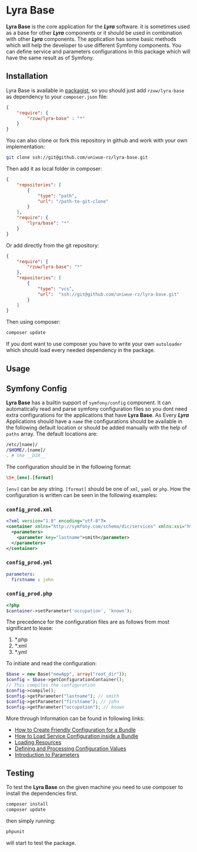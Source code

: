 # Lyra Base

**Lyra Base** is the core application for the ***Lyra*** software. it is sometimes used as a base for other ***Lyra*** components or
it should be used in combination with other ***Lyra*** components. The application has some basic methods which will help the developer to use different Symfony components. You can define service and parameters configurations in this package which will have the same result as of Symfony.

## Installation

Lyra Base is available in [packagist](https://packagist.org), so you should just add `rzuw/lyra-base` as dependency to your `composer.json` file:

```json
{
    "require": {
        "rzuw/lyra-base" : "*"
    }
}
```
You can also clone or fork this repository in github and work with your own implementation:
```bash
git clone ssh://git@github.com/uniwue-rz/lyra-base.git
```
Then add it as local folder in composer:
```json
{
    "repositories": [
        {
            "type": "path",
            "url": "/path-to-git-clone"
        }
    ],
    "require": {
        "lyra/base": "*"
    }
}
```
Or add directly from the git repository:
```json
{
    "require": {
        "rzuw/lyra-base": "*"
    },
    "repositories": [
        {
            "type": "vcs",
            "url":  "ssh://git@github.com/uniwue-rz/lyra-base.git"
        }
    ]
}
```

Then using composer:
```bash
composer update
```

If you dont want to use composer you have to write your own `autoloader` which should load every needed dependency in the package.

## Usage

## Symfony Config
**Lyra Base** has a builtin support of `symfony/config` component. It can automatically read and parse symfony configuration files so
you dont need extra configurations for the applications that have **Lyra Base**. As Every ***Lyra*** Applications should have a `name`
the configurations should be available in the following default location or should be added manually with the help of `paths`
array. The default locations are:

```bash
/etc/[name]/
/$HOME/.[name]/
. # the __DIR__
```
The configuration should be in the following format:
```conf
\S+_[env].[format]
```
`[env]` can be any string. `[format]` should be one of `xml`, `yaml` or `php`. How the configuration is written can be seen in the following examples:

### `config_prod.xml`

```xml
<?xml version="1.0" encoding="utf-8"?>
<container xmlns="http://symfony.com/schema/dic/services" xmlns:xsi="http://www.w3.org/2001/XMLSchema-instance" xsi:schemaLocation="http://symfony.com/schema/dic/services http://symfony.com/schema/dic/services/services-1.0.xsd">
  <parameters>
    <parameter key="lastname">smith</parameter>
  </parameters>
</container>
```

### `config_prod.yml`

```yml
parameters:
  firstname : john
```

### `config_prod.php`
```php
<?php
$container->setParameter('occupation', 'known');
```

The precedence for the configuration files are as follows from most significant to lease:
1. *.php
2. *.xml
3. *.yml 

To initiate and read the configuration:

```php
$base = new Base("newApp", array("root_dir"));
$config = $base->getConfigurationContainer();
// This compiles the configuration
$config->compile();
$config->getParameter("lastname"); // smith
$config->getParameter("firstname"); // john
$config->getParameter("occupation"); // known
```

More through Information can be found in following links:
- [How to Create Friendly Configuration for a Bundle](http://symfony.com/doc/current/bundles/configuration.html)
- [How to Load Service Configuration inside a Bundle](https://symfony.com/doc/current/bundles/extension.html)
- [Loading Resources](https://symfony.com/doc/current/components/config/resources.html)
- [Defining and Processing Configuration Values](https://symfony.com/doc/current/components/config/definition.html)
- [Introduction to Parameters](http://symfony.com/doc/current/service_container/parameters.html#parameters-in-configuration-files)

## Testing
To test the **Lyra Base** on the given machine you need to use composer to install the dependencies first.

```bash
composer install
composer update
```

then simply running:
```bash
phpunit
```
will start to test the package.